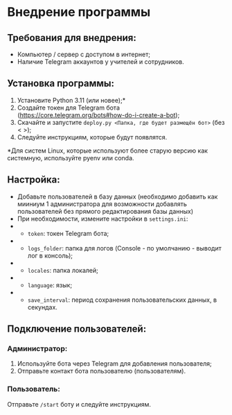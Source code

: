 # Внедрение программы

## Требования для внедрения:
* Компьютер / сервер с доступом в интернет;
* Наличие Telegram аккаунтов у учителей и сотрудников.

## Установка программы:
1. Установите Python 3.11 (или новее);*
2. Создайте токен для Telegram бота (https://core.telegram.org/bots#how-do-i-create-a-bot);
3. Скачайте и запустите `deploy.py <Папка, где будет размещён бот>` (без < >);
4. Следуйте инструкциям, которые будут появлятся.

*Для систем Linux, которые используют более старую версию как системную, используйте pyenv или conda.

## Настройка:
* Добавьте пользователей в базу данных
(необходимо добавить как мииниум 1 администратора для возможности добавлять пользователей без прямого редактирования базы данных)
* При необходимости, измените настройки в `settings.ini`:
* * `token`: токен Telegram бота;
* * `logs_folder`: папка для логов (Console - по умолчанию - выводит лог в консоль);
* * `locales`: папка локалей;
* * `language`: язык;
* * `save_interval`: период сохранения пользовательских данных, в секундах.

## Подключение пользователей:
### Администратор:
1. Используйте бота через Telegram для добавления пользователя;
2. Отправьте контакт бота пользователю (пользователям).
### Пользователь:
Отправьте `/start` боту и следуйте инструкциям.

